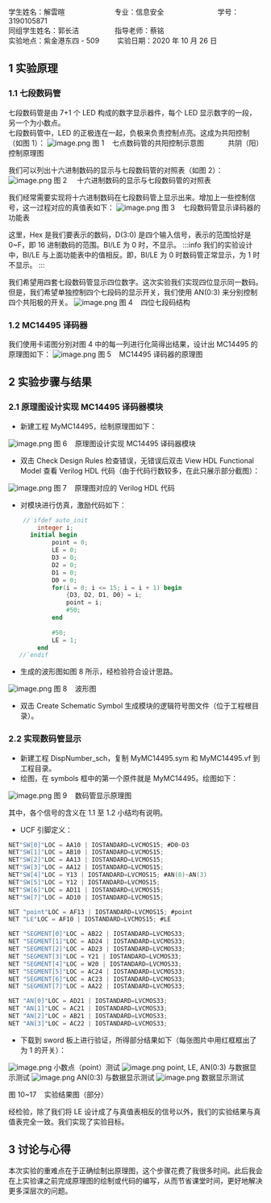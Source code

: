 学生姓名：解雲暄                         专业：信息安全                           学号：3190105871      <br />同组学生姓名：郭长洁                  指导老师：蔡铭   <br />实验地点：紫金港东四 - 509         实验日期：2020 年 10 月 26 日


## 1 实验原理

### 1.1 七段数码管
七段数码管是由 7+1 个 LED 构成的数字显示器件，每个 LED 显示数字的一段，另一个为小数点。<br />七段数码管中，LED 的正极连在一起，负极来负责控制点亮。这成为共阳控制（如图 1）：
![image.png](./assets/1603963568393-5c082bd0-cc22-4d3b-aa58-95d25bf8d10e.png)
图 1    七点数码管的共阳控制示意图            共阴（阳）控制原理图

我们可以列出十六进制数码的显示与七段数码管的对照表（如图 2）：
![image.png](./assets/1603963514054-03812e38-f720-484f-9088-3542d260b64e.png)
图 2     十六进制数码的显示与七段数码管的对照表

我们经常需要实现将十六进制数码在七段数码管上显示出来。增加上一些控制信号，这一过程对应的真值表如下：
![image.png](./assets/1603963835044-de899176-f5a1-4d0a-8d14-2afc6aab65b5.png)
图 3    七段数码管显示译码器的功能表

这里，Hex 是我们要表示的数码，D(3:0) 是四个输入信号，表示的范围恰好是 0~F，即 16 进制数码的范围。BI/LE 为 0 时，不显示。
:::info
我们的实验设计中，BI/LE 与上面功能表中的值相反。即，BI/LE 为 0 时数码管正常显示，为 1 时不显示。
:::

我们希望用四套七段数码管显示四位数字。这次实验我们实现四位显示同一数码。但是，我们希望单独控制四个七段码的显示开关，我们使用 AN(0:3) 来分别控制四个共阳极的开关。
![image.png](./assets/1603965282191-6b6a1693-e3fb-46d6-8d51-efa75f07e385.png)
图 4    四位七段码结构


### 1.2 MC14495 译码器
我们使用卡诺图分别对图 4 中的每一列进行化简得出结果，设计出 MC14495 的原理图如下：
![image.png](./assets/1603964766455-2a61f6ea-89d0-48e4-8309-4c49917e7a61.png)
图 5    MC14495 译码器的原理图


## 2 实验步骤与结果

### 2.1 原理图设计实现 MC14495 译码器模块

- 新建工程 MyMC14495，绘制原理图如下：

![image.png](./assets/1603964890947-eeb66552-18a4-4882-8a4d-4a76bbeaf0ab.png)
图 6    原理图设计实现 MC14495 译码器模块

- 双击 Check Design Rules 检查错误，无错误后双击 View HDL Functional Model 查看 Verilog HDL 代码（由于代码行数较多，在此只展示部分截图）：

![image.png](./assets/1603964980433-fc427117-4213-4c9e-9399-c5aee2460465.png)
图 7    原理图对应的 Verilog HDL 代码

- 对模块进行仿真，激励代码如下：
```verilog
	//`ifdef auto_init
		integer i;
      initial begin
			point = 0;
			LE = 0;
			D3 = 0;
			D2 = 0;
			D1 = 0;
			D0 = 0;
			for(i = 0; i <= 15; i = i + 1) begin
				{D3, D2, D1, D0} = i;
				point = i;
				#50;
			end
			
			#50;
			LE = 1;
		end
   //`endif
```

- 生成的波形图如图 8 所示，经检验符合设计思路。

![image.png](./assets/1603960206717-edee7c16-9a58-4626-b2a5-bd3c9538439c.png)
图 8    波形图

- 双击 Create Schematic Symbol 生成模块的逻辑符号图文件（位于工程根目录）。


### 2.2 实现数码管显示

- 新建工程 DispNumber_sch，复制 MyMC14495.sym 和 MyMC14495.vf 到工程目录。
- 绘图，在 symbols 框中的第一个原件就是 MyMC14495。绘图如下：

![image.png](./assets/1603965211273-adfdbe16-4250-40de-b90e-324113f8f211.png)
图 9    数码管显示原理图

其中，各个信号的含义在 1.1 至 1.2 小结均有说明。

- UCF 引脚定义：
```verilog
NET"SW[0]"LOC = AA10 | IOSTANDARD=LVCMOS15; #D0~D3
NET"SW[1]"LOC = AB10 | IOSTANDARD=LVCMOS15; 
NET"SW[2]"LOC = AA13 | IOSTANDARD=LVCMOS15;
NET"SW[3]"LOC = AA12 | IOSTANDARD=LVCMOS15;
NET"SW[4]"LOC = Y13 | IOSTANDARD=LVCMOS15; #AN(0)~AN(3)
NET"SW[5]"LOC = Y12 | IOSTANDARD=LVCMOS15;
NET"SW[6]"LOC = AD11 | IOSTANDARD=LVCMOS15;
NET"SW[7]"LOC = AD10 | IOSTANDARD=LVCMOS15;

NET "point"LOC = AF13 | IOSTANDARD=LVCMOS15; #point
NET "LE"LOC = AF10 | IOSTANDARD=LVCMOS15; #LE

NET "SEGMENT[0]"LOC = AB22 | IOSTANDARD=LVCMOS33;
NET "SEGMENT[1]"LOC = AD24 | IOSTANDARD=LVCMOS33;
NET "SEGMENT[2]"LOC = AD23 | IOSTANDARD=LVCMOS33;
NET "SEGMENT[3]"LOC = Y21 | IOSTANDARD=LVCMOS33;
NET "SEGMENT[4]"LOC = W20 | IOSTANDARD=LVCMOS33;
NET "SEGMENT[5]"LOC = AC24 | IOSTANDARD=LVCMOS33;
NET "SEGMENT[6]"LOC = AC23 | IOSTANDARD=LVCMOS33;
NET "SEGMENT[7]"LOC = AA22 | IOSTANDARD=LVCMOS33;

NET "AN[0]"LOC = AD21 | IOSTANDARD=LVCMOS33;
NET "AN[1]"LOC = AC21 | IOSTANDARD=LVCMOS33;
NET "AN[2]"LOC = AB21 | IOSTANDARD=LVCMOS33;
NET "AN[3]"LOC = AC22 | IOSTANDARD=LVCMOS33;
```

- 下载到 sword 板上进行验证，所得部分结果如下（每张图片中用红框框出了为 1 的开关）：

![image.png](./assets/1603962978416-421e23c1-adb4-43c4-8cf6-8cb06c512d0d.png)
小数点（point）测试
![image.png](./assets/1603963044750-bb85070a-89b9-40a7-83d8-99dfbe116b20.png)
point, LE, AN(0:3) 与数据显示测试
![image.png](./assets/1603963034374-a2d71912-089e-4ef1-ae7a-f112b28d5ca3.png)
AN(0:3) 与数据显示测试
![image.png](./assets/1603963011566-887e609b-8035-493d-8c14-f0ab0c5a4f22.png)
数据显示测试

图 10~17    实验结果图（部分）

经检验，除了我们将 LE 设计成了与真值表相反的信号以外，我们的实验结果与真值表完全一致。我们实现了实验目标。

## 3 讨论与心得
本次实验的重难点在于正确绘制出原理图，这个步骤花费了我很多时间。此后我会在上实验课之前完成原理图的绘制或代码的编写，从而节省课堂时间，更好地解决更多深层次的问题。
